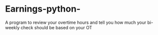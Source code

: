 # Earnings-python-
A program to review your overtime hours and tell you how much your bi-weekly check should be based on your OT
